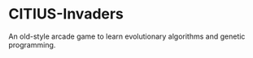 # CITIUS-Invaders

An old-style arcade game to learn evolutionary algorithms and genetic programming.